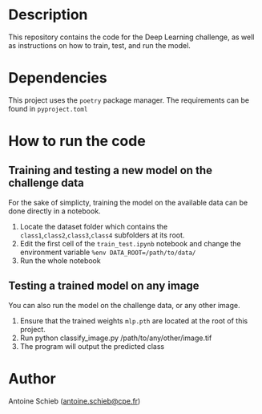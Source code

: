 # Description
This repository contains the code for the Deep Learning challenge, as well as instructions on how to train, test, and run the model.

# Dependencies
This project uses the `poetry` package manager. The requirements can be found in `pyproject.toml`

# How to run the code
## Training and testing a new model on the challenge data
For the sake of simplicty, training the model on the available data can be done directly in a notebook.

1) Locate the dataset folder which contains the `class1`,`class2`,`class3`,`class4` subfolders at its root.
2) Edit the first cell of the `train_test.ipynb` notebook and change the environment variable `%env DATA_ROOT=/path/to/data/`
3) Run the whole notebook

## Testing a trained model on any image
You can also run the model on the challenge data, or any other image.
1) Ensure that the trained weights `mlp.pth` are located at the root of this project.
2) Run python classify_image.py /path/to/any/other/image.tif
3) The program will output the predicted class

# Author

Antoine Schieb (antoine.schieb@cpe.fr)
